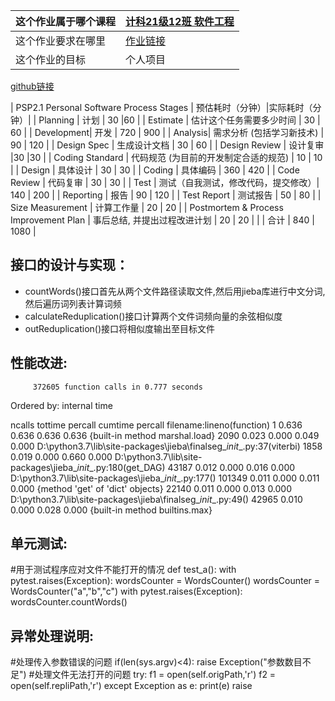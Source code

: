 | 这个作业属于哪个课程 | [计科21级12班 软件工程](https://edu.cnblogs.com/campus/gdgy/CSGrade21-12) |
| ----------------- |--------------- |
| 这个作业要求在哪里| [作业链接](https://edu.cnblogs.com/campus/gdgy/CSGrade21-12/homework/13015) |
| 这个作业的目标 | 个人项目 |

[github链接](https://github.com/sunnyyaw/3121004749)

| PSP2.1 Personal Software Process Stages | 预估耗时（分钟）|实际耗时（分钟）|
| Planning | 计划 | 30 |60 |
| Estimate | 估计这个任务需要多少时间 | 30 | 60 |
| Development| 开发 | 720 | 900 |
| Analysis| 需求分析 (包括学习新技术) | 90 | 120 |
| Design Spec | 生成设计文档 | 30 | 60 |
| Design Review | 设计复审 |30 |30 |
| Coding Standard | 代码规范 (为目前的开发制定合适的规范) | 10 | 10 |
| Design | 具体设计 | 30 | 30 |
| Coding | 具体编码 | 360 | 420 |
| Code Review | 代码复审 | 30 | 30 |
| Test | 测试（自我测试，修改代码，提交修改）| 140 | 200 |
| Reporting | 报告 | 90 | 120 |
| Test Report | 测试报告 | 50 | 80 |
| Size Measurement | 计算工作量 | 20 | 20 |
| Postmortem & Process Improvement Plan | 事后总结, 并提出过程改进计划 | 20 | 20 |
| | 合计 | 840 | 1080 |

接口的设计与实现：
---
- countWords()接口首先从两个文件路径读取文件,然后用jieba库进行中文分词,然后遍历词列表计算词频
- calculateReduplication()接口计算两个文件词频向量的余弦相似度
- outReduplication()接口将相似度输出至目标文件

性能改进:
---
         372605 function calls in 0.777 seconds

   Ordered by: internal time

   ncalls  tottime  percall  cumtime  percall filename:lineno(function)
        1    0.636    0.636    0.636    0.636 {built-in method marshal.load}
     2090    0.023    0.000    0.049    0.000 D:\python3.7\lib\site-packages\jieba\finalseg\__init__.py:37(viterbi)
     1858    0.019    0.000    0.660    0.000 D:\python3.7\lib\site-packages\jieba\__init__.py:180(get_DAG)
    43187    0.012    0.000    0.016    0.000 D:\python3.7\lib\site-packages\jieba\__init__.py:177(<genexpr>)
   101349    0.011    0.000    0.011    0.000 {method 'get' of 'dict' objects}
    22140    0.011    0.000    0.013    0.000 D:\python3.7\lib\site-packages\jieba\finalseg\__init__.py:49(<listcomp>)
    42965    0.010    0.000    0.028    0.000 {built-in method builtins.max}

单元测试:
---
 #用于测试程序应对文件不能打开的情况
def test_a():
    with pytest.raises(Exception):
        wordsCounter = WordsCounter()
    wordsCounter = WordsCounter("a","b","c")
    with pytest.raises(Exception):
        wordsCounter.countWords()

异常处理说明:
---
#处理传入参数错误的问题
if(len(sys.argv)<4):
    raise Exception("参数数目不足")
#处理文件无法打开的问题
try:
    f1 = open(self.origPath,'r')
    f2 = open(self.repliPath,'r')
except Exception as e:
    print(e)
    raise

 

 
